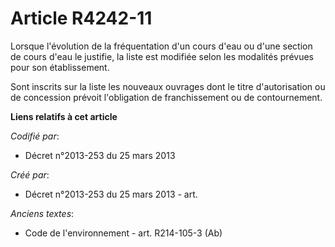 # Article R4242-11

Lorsque l'évolution de la fréquentation d'un cours d'eau ou d'une section de cours d'eau le justifie, la liste est modifiée
selon les modalités prévues pour son établissement.

Sont inscrits sur la liste les nouveaux ouvrages dont le titre d'autorisation ou de concession prévoit l'obligation de
franchissement ou de contournement.

**Liens relatifs à cet article**

_Codifié par_:

  - Décret n°2013-253 du 25 mars 2013

_Créé par_:

  - Décret n°2013-253 du 25 mars 2013 - art.

_Anciens textes_:

  - Code de l'environnement - art. R214-105-3 (Ab)

